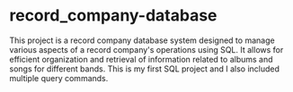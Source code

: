 # record_company-database
This project is a record company database system designed to manage various aspects of a record company's operations using SQL. It allows for efficient organization and retrieval of information related to albums and songs for different bands. This is my first SQL project and I also included multiple query commands.
